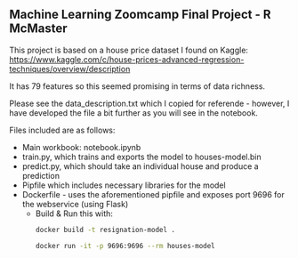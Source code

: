 ## Machine Learning Zoomcamp Final Project - R McMaster

This project is based on a house price dataset I found on Kaggle: https://www.kaggle.com/c/house-prices-advanced-regression-techniques/overview/description

It has 79 features so this seemed promising in terms of data richness.

Please see the data_description.txt which I copied for referende - however, I have developed the file a bit further as you will see in the notebook.

Files included are as follows:

* Main workbook: notebook.ipynb
* train.py, which trains and exports the model to houses-model.bin
* predict.py, which should take an individual house and produce a prediction
* Pipfile which includes necessary libraries for the model
* Dockerfile - uses the aforementioned pipfile and exposes port 9696 for the webservice (using Flask)
    * Build & Run this with: 
        ```bash
        docker build -t resignation-model .
        ```
        ```bash
        docker run -it -p 9696:9696 --rm houses-model
        ```